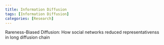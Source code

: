 ```yaml
---
title: Information Diffusion
tags: [Information Diffusion]
categories: [Research]
---
```


Rareness-Biased Diffusion: How social networks reduced representativenss in long diffusion chain
                      
